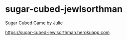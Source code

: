 # sugar-cubed-jewlsorthman
Sugar Cubed Game by Julie


https://sugar-cubed-jewlsorthman.herokuapp.com